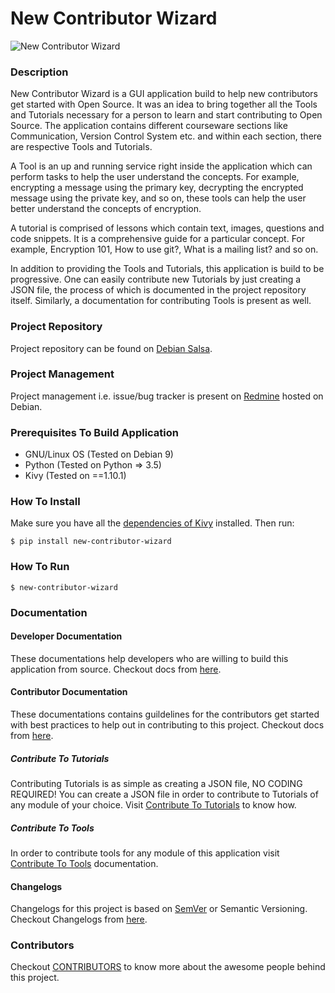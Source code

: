 # New Contributor Wizard

![New Contributor Wizard](new_contributor_wizard/ui/assets/images/newcontributorwizard.gif)

### Description

New Contributor Wizard is a GUI application build to help new contributors get started with Open Source. It was an idea to bring together all the Tools and Tutorials necessary for a person to learn and start contributing to Open Source. The application contains different courseware sections like Communication, Version Control System etc. and within each section, there are respective Tools and Tutorials.

A Tool is an up and running service right inside the application which can perform tasks to help the user understand the concepts. For example, encrypting a message using the primary key, decrypting the encrypted message using the private key, and so on, these tools can help the user better understand the concepts of encryption.

A tutorial is comprised of lessons which contain text, images, questions and code snippets. It is a comprehensive guide for a particular concept. For example, Encryption 101, How to use git?, What is a mailing list? and so on.

In addition to providing the Tools and Tutorials, this application is build to be progressive. One can easily contribute new Tutorials by just creating a JSON file, the process of which is documented in the project repository itself. Similarly, a documentation for contributing Tools is present as well.

### Project Repository

Project repository can be found on [Debian Salsa](https://salsa.debian.org/new-contributor-wizard-team/new-contributor-wizard).

### Project Management

Project management i.e. issue/bug tracker is present on [Redmine](https://outreach-lab.debian.net/redmine/projects/new-contributor-wizard) hosted on Debian.

### Prerequisites To Build Application

- GNU/Linux OS (Tested on Debian 9)
- Python (Tested on Python => 3.5)
- Kivy (Tested on ==1.10.1)

### How To Install

Make sure you have all the [dependencies of Kivy](https://kivy.org/docs/gettingstarted/installation.html) installed. Then run:

`$ pip install new-contributor-wizard`

### How To Run

`$ new-contributor-wizard`

### Documentation

#### Developer Documentation

These documentations help developers who are willing to build this application from source. Checkout docs from [here](https://salsa.debian.org/new-contributor-wizard-team/new-contributor-wizard/blob/master/docs/developer.md).

#### Contributor Documentation

These documentations contains guildelines for the contributors get started with best practices to help out in contributing to this project. Checkout docs from [here](https://salsa.debian.org/new-contributor-wizard-team/new-contributor-wizard/blob/master/docs/contributing.md).

##### Contribute To Tutorials

Contributing Tutorials is as simple as creating a JSON file, NO CODING REQUIRED! You can create a JSON file in order to contribute to Tutorials of any module of your choice. Visit [Contribute To Tutorials](https://salsa.debian.org/new-contributor-wizard-team/new-contributor-wizard/blob/master/docs/contribute-to-tutorials.md) to know how.

##### Contribute To Tools

In order to contribute tools for any module of this application visit [Contribute To Tools](https://salsa.debian.org/new-contributor-wizard-team/new-contributor-wizard/blob/master/docs/contribute-to-tools.md) documentation.

#### Changelogs

Changelogs for this project is based on [SemVer](https://semver.org/) or Semantic Versioning. Checkout Changelogs from [here](https://salsa.debian.org/new-contributor-wizard-team/new-contributor-wizard/blob/master/changelog).

### Contributors

Checkout [CONTRIBUTORS](https://salsa.debian.org/new-contributor-wizard-team/new-contributor-wizard/blob/master/CONTRIBUTORS.md) to know more about the awesome people behind this project.


